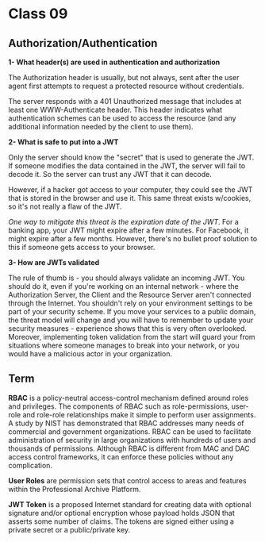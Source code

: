 # Class 09

## Authorization/Authentication

**1- What header(s) are used in authentication and authorization**

The Authorization header is usually, but not always, sent after the user agent first attempts to request a protected resource without credentials.

The server responds with a 401 Unauthorized message that includes at least one WWW-Authenticate header. This header indicates what authentication schemes can be used to access the resource (and any additional information needed by the client to use them).

**2- What is safe to put into a JWT**

Only the server should know the "secret" that is used to generate the JWT. If someone modifies the data contained in the JWT, the server will fail to decode it. So the server can trust any JWT that it can decode.

However, if a hacker got access to your computer, they could see the JWT that is stored in the browser and use it. This same threat exists w/cookies, so it's not really a flaw of the JWT.

*One way to mitigate this threat is the expiration date of the JWT*. For a banking app, your JWT might expire after a few minutes. For Facebook, it might expire after a few months. However, there's no bullet proof solution to this if someone gets access to your browser.


**3- How are JWTs validated**

The rule of thumb is - you should always validate an incoming JWT. You should do it, even if you're working on an internal network - where the Authorization Server, the Client and the Resource Server aren't connected through the Internet. You shouldn't rely on your environment settings to be part of your security scheme. If you move your services to a public domain, the threat model will change and you will have to remember to update your security measures - experience shows that this is very often overlooked. Moreover, implementing token validation from the start will guard your from situations where someone manages to break into your network, or you would have a malicious actor in your organization.


## Term

**RBAC** is a policy-neutral access-control mechanism defined around roles and privileges. The components of RBAC such as role-permissions, user-role and role-role relationships make it simple to perform user assignments. A study by NIST has demonstrated that RBAC addresses many needs of commercial and government organizations. RBAC can be used to facilitate administration of security in large organizations with hundreds of users and thousands of permissions. Although RBAC is different from MAC and DAC access control frameworks, it can enforce these policies without any complication.

**User Roles** are permission sets that control access to areas and features within the Professional Archive Platform.

**JWT Token**  is a proposed Internet standard for creating data with optional signature and/or optional encryption whose payload holds JSON that asserts some number of claims. The tokens are signed either using a private secret or a public/private key.

